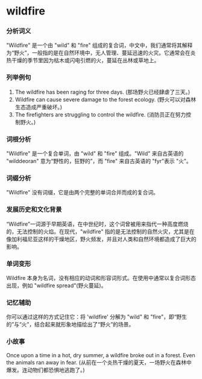 # wildfire

### 分析词义

  

"Wildfire" 是一个由 "wild" 和 "fire" 组成的复合词，中文中，我们通常将其解释为“野火”，一般指的是在自然环境中，无人管理、蔓延迅速的火灾。它通常会在炎热干燥的季节里因为枯木或闪电引燃的火，蔓延在丛林或草地上。

  

### 列举例句

  

1.  The wildfire has been raging for three days. (那场野火已经肆虐了三天。)
2.  Wildfire can cause severe damage to the forest ecology. (野火可以对森林生态造成严重破坏。)
3.  The firefighters are struggling to control the wildfire. (消防员正在努力控制野火。)

  

### 词根分析

  

"Wildfire" 是一个复合单词，由 "wild" 和 "fire" 组成。"Wild" 来自古英语的 "wilddeoran" 意为“野性的，狂野的”，而 "fire" 来自古英语的 "fyr"表示 "火"。

  

### 词缀分析

  

"Wildfire" 没有词缀，它是由两个完整的单词合并而成的复合词。

  

### 发展历史和文化背景

  

“Wildfire”一词源于早期英语，在中世纪时，这个词曾被用来指代一种高度燃烧的，无法控制的火焰。在现代，"wildfire" 指的是无法控制的自然火灾，尤其是在像加利福尼亚这样的干燥地区，野火频发，并且对人类和自然环境都造成了巨大的影响。

  

### 单词变形

  

Wildfire 本身为名词，没有相应的动词和形容词形式。在使用中通常以复合词形态出现，例如 "wildfire spread"(野火蔓延)。

  

### 记忆辅助

  

你可以通过这样的方式记住它：将 'wildfire' 分解为 "wild" 和 "fire"，即“野生的”与“火”，结合起来就形象地描绘出了“野火”的场景。

  

### 小故事

  

Once upon a time in a hot, dry summer, a wildfire broke out in a forest. Even the animals ran away in fear. (从前在一个炎热干燥的夏天，一场野火在森林中爆发。连动物们都恐惧地逃跑了。)
